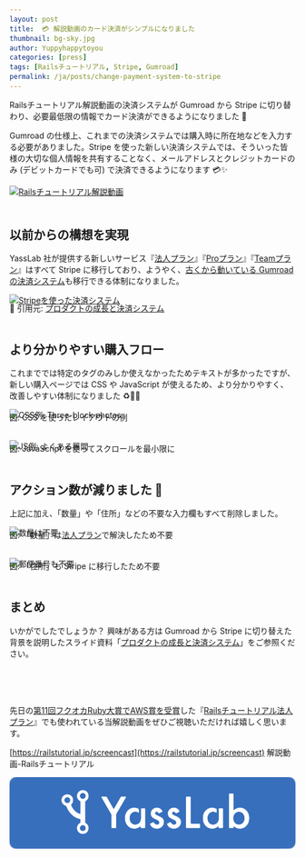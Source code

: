 ```yaml
---
layout: post
title:  💳 解説動画のカード決済がシンプルになりました
thumbnail: bg-sky.jpg
author: Yuppyhappytoyou
categories: [press]
tags: [Railsチュートリアル, Stripe, Gumroad]
permalink: /ja/posts/change-payment-system-to-stripe
---
```


Railsチュートリアル解説動画の決済システムが Gumroad から Stripe に切り替わり、必要最低限の情報でカード決済ができるようになりました 🎉

Gumroad の仕様上、これまでの決済システムでは購入時に所在地などを入力する必要がありました。Stripe を使った新しい決済システムでは、そういった皆様の大切な個人情報を共有することなく、メールアドレスとクレジットカードのみ (デビットカードでも可) で決済できるようになります 💳✨

<div class="center" style="margin-bottom: 50px;">
  <a href="https://railstutorial.jp/screencast"><img alt="Railsチュートリアル解説動画" src="https://i.gyazo.com/4c8a535a801c8cc5b275343aa98f79e1.png" /></a>
</div>

## 以前からの構想を実現

YassLab 社が提供する新しいサービス『[法人プラン](https://railstutorial.jp/business)』『[Proプラン](https://railsguides.jp/pro)』『[Teamプラン](https://railsguides.jp/pro)』はすべて Stripe に移行しており、ようやく、[古くから動いている Gumroad の決済システム](https://qiita.com/yasulab/items/63cb3dea01ebc89fa81c)も移行できる体制になりました。

[![Stripeを使った決済システム](https://i.gyazo.com/f5bbd1c240a7b10a96998fe1abeabc6d.jpg)](https://speakerdeck.com/yasulab/case-studies-of-rails-applications?slide=25)
<div class="center" style="margin-top: -20px;">
  📜 引用元: <a href="https://speakerdeck.com/yasulab/case-studies-of-rails-applications">プロダクトの成長と決済システム</a>
</div>

<br>

## より分かりやすい購入フロー

これまででは特定のタグのみしか使えなかったためテキストが多かったですが、新しい購入ページでは CSS や JavaScript が使えるため、より分かりやすく、改善しやすい体制になりました ♻️🔧✨

![CSS例: Three-block photos](https://i.gyazo.com/627cf8f1b32a791132d1cf18a5e45da5.png)
<div class="center" style="margin-top: -30px;">図: CSS を使ったレイアウトの例</div>

<br>

![JS例: よくある質問](https://i.gyazo.com/a1d4c5405a2a11c47656cc8bae03ecd0.png)
<div class="center" style="margin-top: -30px;">図: JavaScript を使ってスクロールを最小限に</div>

<br>

## アクション数が減りました 💓

上記に加え、「数量」や「住所」などの不要な入力欄もすべて削除しました。

![数量は不要](https://i.gyazo.com/c5bc271cd1f16dc30b41f1d76c91a1e8.png)
<div class="center" style="margin-top: -30px;">図: 「数量」は<a href="https://railstutorial.jp/business">法人プラン</a>で解決したため不要</div>

<br>

![郵便番号も不要](https://i.gyazo.com/9a65faf313165b27036110a76b34aa54.png)
<div class="center" style="margin-top: -30px;">図: 「住所」も Stripe に移行したため不要</div>

<br>

## まとめ

いかがでしたでしょうか？ 興味がある方は Gumroad から Stripe に切り替えた背景を説明したスライド資料「[プロダクトの成長と決済システム](https://speakerdeck.com/yasulab/case-studies-of-rails-applications)」をご参照ください。

<div style="margin-bottom: 80px;">
  <script async class="speakerdeck-embed" data-id="30289234a2f743b6b2827602cfbc5991" data-ratio="1.33333333333333" src="//speakerdeck.com/assets/embed.js"></script>
</div>

先日の[第11回フクオカRuby大賞でAWS賞を受賞](https://yasslab.jp/ja/posts/ceremony-of-fukuoka-ruby-award-2019)した『[Railsチュートリアル法人プラン](https://railstutorial.jp/business)』でも使われている当解説動画をぜひご視聴いただければ嬉しく思います。

[https://railstutorial.jp/screencast](https://railstutorial.jp/screencast) 解説動画-Railsチュートリアル

[![YassLab Inc.](/img/logos/800x200.png)](/)


